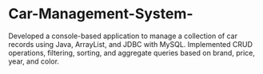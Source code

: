 # Car-Management-System-
Developed a console-based application to manage a collection of car records using Java, ArrayList, and JDBC with MySQL. Implemented CRUD operations, filtering, sorting, and aggregate queries based on brand, price, year, and color.
